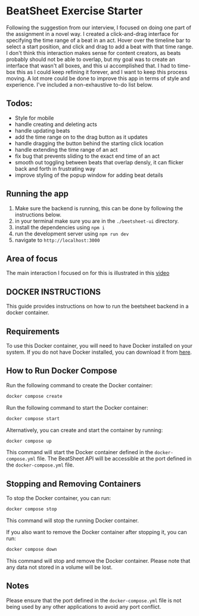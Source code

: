 # BeatSheet Exercise Starter
Following the suggestion from our interview, I focused on doing one part of the assignment in a novel way. I created a click-and-drag interface for specifying the time range of a beat in an act. Hover over the timeline bar to select a start position, and click and drag to add a beat with that time range. I don't think this interaction makes sense for content creators, as beats probably should not be able to overlap, but my goal was to create an interface that wasn't all boxes, and this ui accomplished that. I had to time-box this as I could keep refining it forever, and I want to keep this process moving. A lot more could be done to improve this app in terms of style and experience. I've included a non-exhaustive to-do list below.

## Todos: 
 - Style for mobile
 - handle creating and deleting acts
 - handle updating beats
 - add the time range on to the drag button as it updates
 - handle dragging the button behind the starting click location
 - handle extending the time range of an act
 - fix bug that prevents sliding to the exact end time of an act
 - smooth out toggling between beats that overlap densly, it can flicker back and forth in frustrating way
 - improve styling of the popup window for adding beat details

 ## Running the app
 1. Make sure the backend is running, this can be done by following the instructions below.
 2. in your terminal make sure you are in the `./beetsheet-ui` directory.
 3. install the dependencies using `npm i`
 4. run the development server using `npm run dev`
 5. navigate to `http://localhost:3000`

## Area of focus
The main interaction I focused on for this is illustrated in this [video
](https://www.loom.com/share/108d04cf05d84fe0a100ddef6a5ee7ce?sid=d3ce0da1-e823-4157-98c3-03ef948f574b)



## DOCKER INSTRUCTIONS

This guide provides instructions on how to run the beetsheet backend in a docker container.

## Requirements

To use this Docker container, you will need to have Docker installed on your system. If you do not have Docker installed, you can download it from [here](https://www.docker.com/products/docker-desktop).

## How to Run Docker Compose

Run the following command to create the Docker container:

```bash
docker compose create
```

Run the following command to start the Docker container:

```bash
docker compose start
```

Alternatively, you can create and start the container by running:

```bash
docker compose up
```

This command will start the Docker container defined in the `docker-compose.yml` file. The BeatSheet API will be accessible at the port defined in the `docker-compose.yml` file.

## Stopping and Removing Containers

To stop the Docker container, you can run:

```bash
docker compose stop
```

This command will stop the running Docker container.

If you also want to remove the Docker container after stopping it, you can run:

```bash
docker compose down
```

This command will stop and remove the Docker container. Please note that any data not stored in a volume will be lost.

## Notes

Please ensure that the port defined in the `docker-compose.yml` file is not being used by any other applications to avoid any port conflict.
